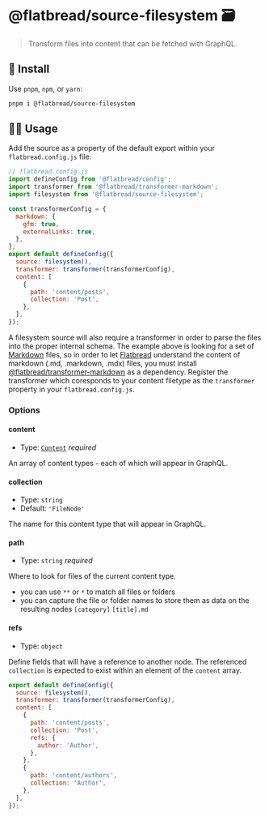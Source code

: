 # @flatbread/source-filesystem 🗃

> Transform files into content that can be fetched with GraphQL.

## 💾 Install

Use `pnpm`, `npm`, or `yarn`:

```bash
pnpm i @flatbread/source-filesystem
```

## 👩‍🍳 Usage

Add the source as a property of the default export within your `flatbread.config.js` file:

```js
// flatbread.config.js
import defineConfig from '@flatbread/config';
import transformer from '@flatbread/transformer-markdown';
import filesystem from '@flatbread/source-filesystem';

const transformerConfig = {
  markdown: {
    gfm: true,
    externalLinks: true,
  },
};
export default defineConfig({
  source: filesystem(),
  transformer: transformer(transformerConfig),
  content: [
    {
      path: 'content/posts',
      collection: 'Post',
    },
  ],
});
```

A filesystem source will also require a transformer in order to parse the files into the proper internal schema. The example above is looking for a set of [Markdown](https://en.wikipedia.org/wiki/Markdown) files, so in order to let [Flatbread](https://github.com/FlatbreadLabs/flatbread) understand the content of markdown (.md, .markdown, .mdx) files, you must install [@flatbread/transformer-markdown](https://www.npmjs.com/package/@flatbread/transformer-markdown) as a dependency. Register the transformer which coresponds to your content filetype as the `transformer` property in your `flatbread.config.js`.

### Options

#### content

- Type: [`Content`](https://github.com/FlatbreadLabs/flatbread/blob/main/packages/core/src/types.ts) _required_

An array of content types - each of which will appear in GraphQL.

#### collection

- Type: `string`
- Default: `'FileNode'`

The name for this content type that will appear in GraphQL.

#### path

- Type: `string` _required_

Where to look for files of the current content type.

- you can use `**` or `*` to match all files or folders
- you can capture the file or folder names to store them as data on the resulting nodes `[category]` `[title].md`

#### refs

- Type: `object`

Define fields that will have a reference to another node. The referenced `collection` is expected to exist within an element of the `content` array.

```js
export default defineConfig({
  source: filesystem(),
  transformer: transformer(transformerConfig),
  content: [
    {
      path: 'content/posts',
      collection: 'Post',
      refs: {
        author: 'Author',
      },
    },
    {
      path: 'content/authors',
      collection: 'Author',
    },
  ],
});
```
